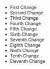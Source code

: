  * First Change
 * Second Change
 * Third Change
 * Fourth Change
 * Fifth Change
 * Sixth Change
 * Seventh Change
 * Eighth Change
 * Ninth Change
 * Tenth Change
 * Eleventh Change
